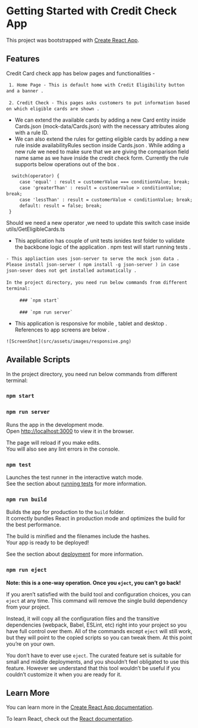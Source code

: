 # Getting Started with Credit Check App

This project was bootstrapped with [Create React App](https://github.com/facebook/create-react-app).

## Features

Credit Card check app has below pages and functionalities -

     1. Home Page - This is default home with Credit Eligibility button and a banner .

     2. Credit Check - This pages asks customers to put information based on which eligible cards are shown .

  -    We can extend the available cards by adding a new Card entity inside Cards.json (mock-data/Cards.json)  with the necessary attributes along with a rule ID.
  -    We can also extend the rules for getting eligible cards by adding a new rule inside availabilityRules section inside Cards.json . While adding a new rule we need to make sure  that  we are giving the comparison field name same as we have inside the credit check form. Currently the rule supports below
  operations out of the box .
   ```
     switch(operator) {
        case 'equal' : result = customerValue === conditionValue; break;
        case 'greaterThan' : result = customerValue > conditionValue; break;
        case 'lessThan' : result = customerValue < conditionValue; break;
        default: result = false; break;
    }
   ```
   Should we need a new operator ,we need to update this switch case inside utils/GetEligibleCards.ts

   -  This application has couple of unit tests isnides _test_ folder to validate the backbone  logic of the application . npm test will start running tests .

    - This appliaction uses json-server to serve the mock json data . Please install json-server ( npm install -g json-server ) in case json-sever does not get installed automatically .

    In the project directory, you need run below commands from different terminal:

         ### `npm start`

         ### `npm run server`

   - This application is responsive  for mobile , tablet and desktop . References to app screens are below . 

    ![ScreenShot](src/assets/images/responsive.png)

  


 

## Available Scripts

In the project directory, you need run below commands from different terminal:

### `npm start`

### `npm run server`

Runs the app in the development mode.\
Open [http://localhost:3000](http://localhost:3000) to view it in the browser.


The page will reload if you make edits.\
You will also see any lint errors in the console.

### `npm test`

Launches the test runner in the interactive watch mode.\
See the section about [running tests](https://facebook.github.io/create-react-app/docs/running-tests) for more information.

### `npm run build`

Builds the app for production to the `build` folder.\
It correctly bundles React in production mode and optimizes the build for the best performance.

The build is minified and the filenames include the hashes.\
Your app is ready to be deployed!

See the section about [deployment](https://facebook.github.io/create-react-app/docs/deployment) for more information.

### `npm run eject`

**Note: this is a one-way operation. Once you `eject`, you can’t go back!**

If you aren’t satisfied with the build tool and configuration choices, you can `eject` at any time. This command will remove the single build dependency from your project.

Instead, it will copy all the configuration files and the transitive dependencies (webpack, Babel, ESLint, etc) right into your project so you have full control over them. All of the commands except `eject` will still work, but they will point to the copied scripts so you can tweak them. At this point you’re on your own.

You don’t have to ever use `eject`. The curated feature set is suitable for small and middle deployments, and you shouldn’t feel obligated to use this feature. However we understand that this tool wouldn’t be useful if you couldn’t customize it when you are ready for it.

## Learn More

You can learn more in the [Create React App documentation](https://facebook.github.io/create-react-app/docs/getting-started).

To learn React, check out the [React documentation](https://reactjs.org/).
